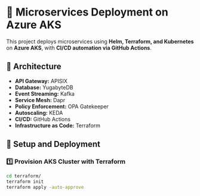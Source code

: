 # 🚀 Microservices Deployment on Azure AKS  

This project deploys microservices using **Helm, Terraform, and Kubernetes** on **Azure AKS**, with **CI/CD automation via GitHub Actions**.  

## **🔹 Architecture**
- **API Gateway:** APISIX  
- **Database:** YugabyteDB  
- **Event Streaming:** Kafka  
- **Service Mesh:** Dapr  
- **Policy Enforcement:** OPA Gatekeeper  
- **Autoscaling:** KEDA  
- **CI/CD:** GitHub Actions  
- **Infrastructure as Code:** Terraform  

## **🔹 Setup and Deployment**
### **1️⃣ Provision AKS Cluster with Terraform**
```sh
cd terraform/
terraform init
terraform apply -auto-approve